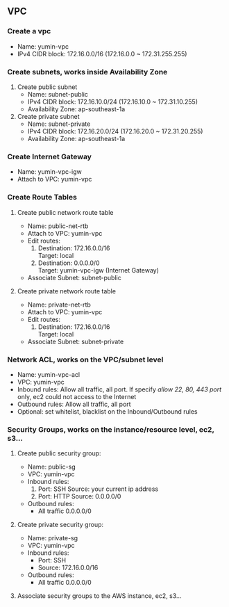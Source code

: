 ## VPC

### Create a vpc

+ Name: yumin-vpc
+ IPv4 CIDR block: 172.16.0.0/16 (172.16.0.0 ~ 172.31.255.255)

### Create subnets, works inside Availability Zone

1. Create public subnet
    + Name: subnet-public
    + IPv4 CIDR block: 172.16.10.0/24 (172.16.10.0 ~ 172.31.10.255)
    + Availability Zone: ap-southeast-1a
2. Create private subnet
    + Name: subnet-private
    + IPv4 CIDR block: 172.16.20.0/24 (172.16.20.0 ~ 172.31.20.255)
    + Availability Zone: ap-southeast-1a

### Create Internet Gateway

+ Name: yumin-vpc-igw
+ Attach to VPC: yumin-vpc

### Create Route Tables

1. Create public network route table
    + Name: public-net-rtb
    + Attach to VPC: yumin-vpc
    + Edit routes:
        1. Destination: 172.16.0.0/16 	
           Target: local
        2. Destination: 0.0.0.0/0 	
           Target: yumin-vpc-igw (Internet Gateway)
    + Associate Subnet: subnet-public

2. Create private network route table
    + Name: private-net-rtb
    + Attach to VPC: yumin-vpc
    + Edit routes:
        1. Destination: 172.16.0.0/16 	
           Target: local
    + Associate Subnet: subnet-private

### Network ACL, works on the VPC/subnet level

+ Name: yumin-vpc-acl
+ VPC: yumin-vpc
+ Inbound rules: Allow all traffic, all port. 
  If specify *allow 22, 80, 443 port* only, ec2 could not access to the Internet
+ Outbound rules: Allow all traffic, all port
+ Optional: set whitelist, blacklist on the Inbound/Outbound rules

### Security Groups, works on the instance/resource level, ec2, s3...

1. Create public security group:
    + Name: public-sg
    + VPC: yumin-vpc
    + Inbound rules:
        1. Port: SSH Source: your current ip address
        2. Port: HTTP Source: 0.0.0.0/0
    + Outbound rules:
        + All traffic 0.0.0.0/0

2. Create private security group:
    + Name: private-sg
    + VPC: yumin-vpc
    + Inbound rules:
        + Port: SSH
        + Source: 172.16.0.0/16
    + Outbound rules:
        + All traffic 0.0.0.0/0
   
3. Associate security groups to the AWS instance, ec2, s3...
   

 


